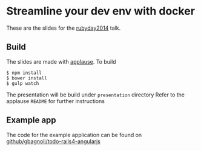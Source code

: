 # Streamline your dev env with docker

These are the slides for the [rubyday2014](http://www.rubyday.it/) talk.

## Build

The slides are made with [applause](https://github.com/Granze/applause).
To build

```
$ npm install
$ bower install
$ gulp watch
```

The presentation will be build under `presentation` directory
Refer to the applause `README` for further instructions

## Example app

The code for the example application can be found on
[github/gbagnoli/todo-rails4-angularjs](https://github.com/gbagnoli/todo-rails4-angularjs)
